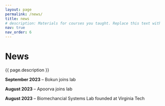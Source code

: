 ```yaml
---
layout: page
permalink: /news/
title: news
# description: Materials for courses you taught. Replace this text with your description.
nav: true
nav_order: 6
---
```


# News
    
<p class="post-description">{{ page.description }}</p>

**September 2023** – Bokun joins lab

**August 2023** – Apoorva joins lab

**August 2023** – Biomechancial Systems Lab founded at Virginia Tech
